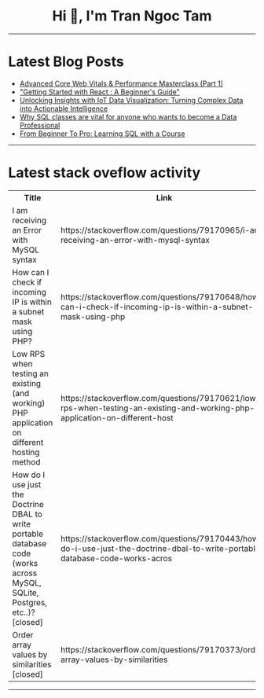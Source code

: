 <h1 align="center">Hi 👋, I'm Tran Ngoc Tam</h1>

---

# Latest Blog Posts 
<!-- BLOG-POST-LIST:START -->
- [Advanced Core Web Vitals &amp; Performance Masterclass &lpar;Part 1&rpar;](https://dev.to/pmbanugo/advanced-core-web-vitals-performance-masterclass-part-1-ohe)
- [&quot;Getting Started with React : A Beginner&#39;s Guide&quot;](https://dev.to/wicked_sarkar/getting-started-with-react-a-beginners-guide-im5)
- [Unlocking Insights with IoT Data Visualization: Turning Complex Data into Actionable Intelligence](https://dev.to/ostapzabolotnyy/unlocking-insights-with-iot-data-visualization-turning-complex-data-into-actionable-intelligence-4l25)
- [Why SQL classes are vital for anyone who wants to become a Data Professional](https://dev.to/skirtmale5/why-sql-classes-are-vital-for-anyone-who-wants-to-become-a-data-professional-1j8f)
- [From Beginner To Pro: Learning SQL with a Course](https://dev.to/skirtmale5/from-beginner-to-pro-learning-sql-with-a-course-1jn0)
<!-- BLOG-POST-LIST:END -->

---

# Latest stack oveflow activity
<table>
  <tr><th>Title</th><th>Link</th></tr>
  <!-- STACKOVERFLOW:START --><tr><td>I am receiving an Error with MySQL syntax</td><td>https://stackoverflow.com/questions/79170965/i-am-receiving-an-error-with-mysql-syntax</td></tr><tr><td>How can I check if incoming IP is within a subnet mask using PHP?</td><td>https://stackoverflow.com/questions/79170648/how-can-i-check-if-incoming-ip-is-within-a-subnet-mask-using-php</td></tr><tr><td>Low RPS when testing an existing &lpar;and working&rpar; PHP application on different hosting method</td><td>https://stackoverflow.com/questions/79170621/low-rps-when-testing-an-existing-and-working-php-application-on-different-host</td></tr><tr><td>How do I use just the Doctrine DBAL to write portable database code &lpar;works across MySQL, SQLite, Postgres, etc..&rpar;? [closed]</td><td>https://stackoverflow.com/questions/79170443/how-do-i-use-just-the-doctrine-dbal-to-write-portable-database-code-works-acros</td></tr><tr><td>Order array values by similarities [closed]</td><td>https://stackoverflow.com/questions/79170373/order-array-values-by-similarities</td></tr><!-- STACKOVERFLOW:END -->
</table>

---


